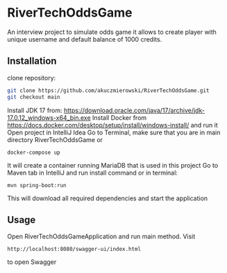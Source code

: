# RiverTechOddsGame 
An interview project to simulate odds game it allows to create player with unique username and default balance of 1000 credits.


## Installation
clone repository:
```bash
git clone https://github.com/akuczmierowski/RiverTechOddsGame.git
git checkout main
```
Install JDK 17 from: https://download.oracle.com/java/17/archive/jdk-17.0.12_windows-x64_bin.exe
Install Docker from https://docs.docker.com/desktop/setup/install/windows-install/ and run it
Open project in IntelliJ Idea
Go to Terminal, make sure that you are in main directory RiverTechOddsGame or

```
docker-compose up 
```
It will create a container running MariaDB that is used in this project
Go to Maven tab in IntelliJ and run install command or in terminal:
```
mvn spring-boot:run
```
This will download all required dependencies and start the application


## Usage

Open RiverTechOddsGameApplication and run main method. 
Visit 
```
http://localhost:8080/swagger-ui/index.html
```
to open Swagger
